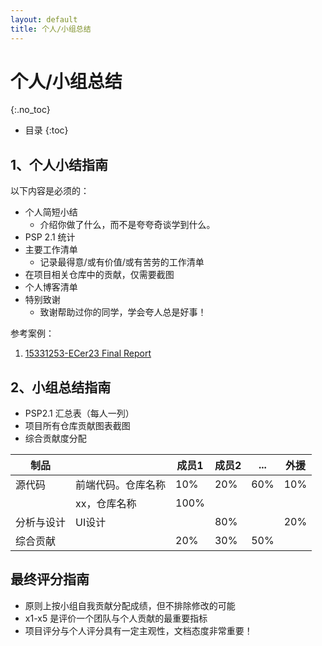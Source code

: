 ```yaml
---
layout: default
title: 个人/小组总结
---
```


# 个人/小组总结
{:.no_toc}

* 目录
{:toc}

## 1、个人小结指南

以下内容是必须的：

* 个人简短小结
    - 介绍你做了什么，而不是夸夸奇谈学到什么。
* PSP 2.1 统计
* 主要工作清单
    - 记录最得意/或有价值/或有苦劳的工作清单
* 在项目相关仓库中的贡献，仅需要截图
* 个人博客清单
* 特别致谢
    - 致谢帮助过你的同学，学会夸人总是好事！

参考案例：

1. [15331253-ECer23 Final Report](https://www.jianshu.com/p/edae2a252471)

## 2、小组总结指南

* PSP2.1 汇总表（每人一列）
* 项目所有仓库贡献图表截图
* 综合贡献度分配

| 制品 | &nbsp; | 成员1 | 成员2 | ... | 外援 |
|------|--------|------|-------|-----|-----|
|源代码|前端代码。仓库名称| 10% | 20% |60%| 10% |
|&nbsp;| xx，仓库名称| 100%| &nbsp;|&nbsp;|&nbsp;|
|分析与设计|UI设计| &nbsp;  | 80% |&nbsp;| 20% |
|综合贡献| &nbsp;| 20%  | 30% | 50% |&nbsp;  |

## 最终评分指南

* 原则上按小组自我贡献分配成绩，但不排除修改的可能
* x1-x5 是评价一个团队与个人贡献的最重要指标
* 项目评分与个人评分具有一定主观性，文档态度非常重要！